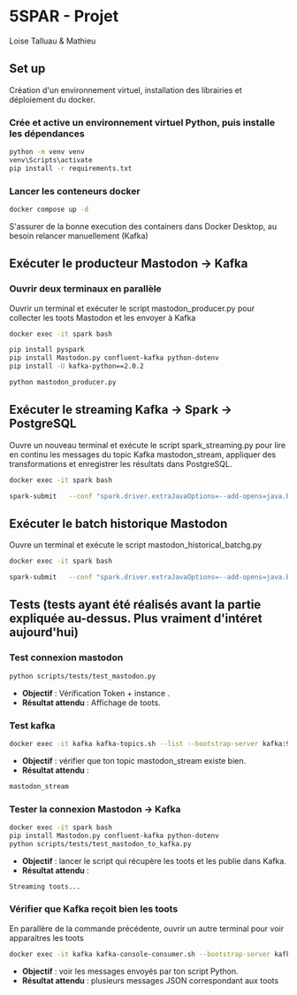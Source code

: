 
# 5SPAR - Projet
Loise Talluau & Mathieu

## Set up
Création d'un environnement virtuel, installation des librairies et déploiement du docker.

### Crée et active un environnement virtuel Python, puis installe les dépendances 
```bash
python -m venv venv
venv\Scripts\activate
pip install -r requirements.txt
```

### Lancer les conteneurs docker
```bash
docker compose up -d
```

S'assurer de la bonne execution des containers dans Docker Desktop, au besoin relancer manuellement (Kafka)

## Exécuter le producteur Mastodon → Kafka
### Ouvrir deux terminaux en parallèle
Ouvrir un terminal et exécuter le script mastodon_producer.py pour collecter les toots Mastodon et les envoyer à Kafka
```bash
docker exec -it spark bash

pip install pyspark
pip install Mastodon.py confluent-kafka python-dotenv
pip install -U kafka-python==2.0.2

python mastodon_producer.py
```

## Exécuter le streaming Kafka → Spark → PostgreSQL
Ouvre un nouveau terminal et exécute le script spark_streaming.py pour lire en continu les messages du topic Kafka mastodon_stream, appliquer des transformations et enregistrer les résultats dans PostgreSQL.
```bash
docker exec -it spark bash

spark-submit   --conf "spark.driver.extraJavaOptions=--add-opens=java.base/javax.security.auth=ALL-UNNAMED"   --packages org.apache.spark:spark-sql-kafka-0-10_2.12:3.5.1,org.postgresql:postgresql:42.6.0   /home/jovyan/scripts/spark_streaming.py
```
## Exécuter le batch historique Mastodon
Ouvre un terminal et exécute le script mastodon_historical_batchg.py
```bash
docker exec -it spark bash

spark-submit   --conf "spark.driver.extraJavaOptions=--add-opens=java.base/javax.security.auth=ALL-UNNAMED"   --packages org.apache.spark:spark-sql-kafka-0-10_2.12:3.5.1,org.postgresql:postgresql:42.6.0   /home/jovyan/scripts/mastodon_historical_batch.py
```











## Tests (tests ayant été réalisés avant la partie expliquée au-dessus. Plus vraiment d'intéret aujourd'hui)
### Test connexion mastodon
```bash
python scripts/tests/test_mastodon.py
```

- **Objectif** : Vérification Token + instance .
- **Résultat attendu** : Affichage de toots.

### Test kafka
```bash
docker exec -it kafka kafka-topics.sh --list --bootstrap-server kafka:9092
```

- **Objectif** : vérifier que ton topic mastodon_stream existe bien.
- **Résultat attendu** :
```bash
mastodon_stream
```
 
### Tester la connexion Mastodon → Kafka
```bash
docker exec -it spark bash
pip install Mastodon.py confluent-kafka python-dotenv
python scripts/tests/test_mastodon_to_kafka.py   
```
- **Objectif** : lancer le script qui récupère les toots et les publie dans Kafka.
- **Résultat attendu** : 
```bash
Streaming toots...
```

### Vérifier que Kafka reçoit bien les toots
En parallère de la commande précédente, ouvrir un autre terminal pour voir apparaitres les toots
```bash
docker exec -it kafka kafka-console-consumer.sh --bootstrap-server kafka:9092 --topic mastodon_stream --from-beginning --max-messages 5
```

- **Objectif** : voir les messages envoyés par ton script Python.
- **Résultat attendu** : plusieurs messages JSON correspondant aux toots